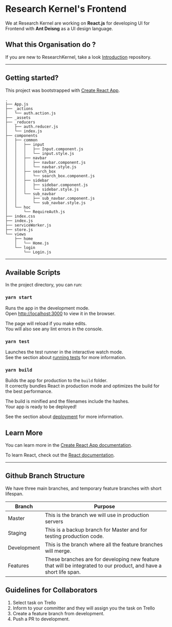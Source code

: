 
# Research Kernel's Frontend

We at Research Kernel are working on **React.js** for developing UI for Frontend with **Ant Deisng** as a UI design language.  

##  What this Organisation do ?

If you are new to ResearchKernel, take a look [Introduction](https://github.com/ResearchKernel/Introduction) repository.

---

## Getting started?

This project was bootstrapped with [Create React App](https://github.com/facebook/create-react-app).
```
.
├── App.js
├── _actions
│   └── auth.action.js
├── _assets
├── _reducers
│   ├── auth.reducer.js
│   └── index.js
├── components
│   ├── common
│   │   ├── input
│   │   │   ├── Input.component.js
│   │   │   └── input.style.js
│   │   ├── navbar
│   │   │   ├── navbar.component.js
│   │   │   └── navbar.style.js
│   │   ├── search_box
│   │   │   └── search_box.component.js
│   │   ├── sidebar
│   │   │   ├── sidebar.component.js
│   │   │   └── sidebar.style.js
│   │   └── sub_navbar
│   │       ├── sub_navbar.component.js
│   │       └── sub_navbar.style.js
│   └── hoc
│       └── RequireAuth.js
├── index.css
├── index.js
├── serviceWorker.js
├── store.js
└── views
    ├── home
    │   └── Home.js
    └── login
        └── Login.js
```

---

## Available Scripts

In the project directory, you can run:

### `yarn start`

Runs the app in the development mode.<br>
Open [http://localhost:3000](http://localhost:3000) to view it in the browser.

The page will reload if you make edits.<br>
You will also see any lint errors in the console.

### `yarn test`

Launches the test runner in the interactive watch mode.<br>
See the section about [running tests](https://facebook.github.io/create-react-app/docs/running-tests) for more information.

### `yarn build`

Builds the app for production to the `build` folder.<br>
It correctly bundles React in production mode and optimizes the build for the best performance.

The build is minified and the filenames include the hashes.<br>
Your app is ready to be deployed!

See the section about [deployment](https://facebook.github.io/create-react-app/docs/deployment) for more information.

## Learn More

You can learn more in the [Create React App documentation](https://facebook.github.io/create-react-app/docs/getting-started).

To learn React, check out the [React documentation](https://reactjs.org/).

---


## Github Branch Structure  

We have three main branches, and temporary feature branches with short lifespan. 

Branch | Purpose
---------|----------
 Master | This is the branch we will use in production servers 
 Staging | This is a backup branch for Master and for testing production code.   
 Development | This is the branch where all the feature branches will merge.
 Features | These branches are for developing new feature that will be integrated to our product, and have a short life span.  


## Guidelines for Collaborators 

1. Select task on Trello 
2. Inform to your committer and they will assign you the task on Trello  
3. Create a feature branch from development.
4. Push a PR to development.






